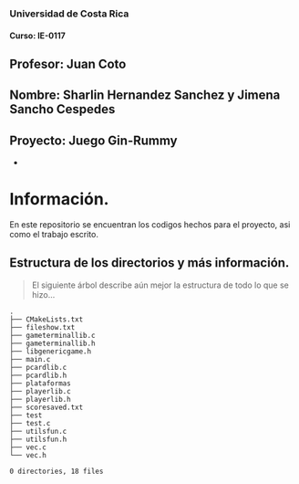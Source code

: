### Universidad de Costa Rica
#### Curso: IE-0117
## Profesor: Juan Coto
## Nombre: Sharlin Hernandez Sanchez y Jimena Sancho Cespedes 
## Proyecto: Juego Gin-Rummy
- 

# Información.
En este repositorio se encuentran los codigos hechos para el proyecto, asi como el trabajo escrito.
> 

## Estructura de los directorios y más información.
> El siguiente árbol describe aún mejor la estructura de todo lo que se hizo...
```
.
├── CMakeLists.txt
├── fileshow.txt
├── gameterminallib.c
├── gameterminallib.h
├── libgenericgame.h
├── main.c
├── pcardlib.c
├── pcardlib.h
├── plataformas
├── playerlib.c
├── playerlib.h
├── scoresaved.txt
├── test
├── test.c
├── utilsfun.c
├── utilsfun.h
├── vec.c
└── vec.h

0 directories, 18 files
